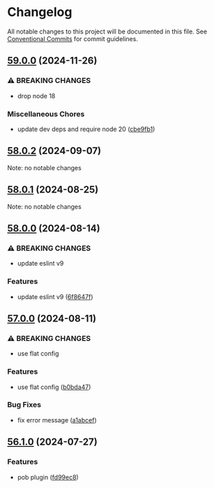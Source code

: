 # Changelog

All notable changes to this project will be documented in this file.
See [Conventional Commits](https://conventionalcommits.org) for commit guidelines.

## [59.0.0](https://github.com/christophehurpeau/eslint-config-pob/compare/v58.1.0...v59.0.0) (2024-11-26)

### ⚠ BREAKING CHANGES

* drop node 18

### Miscellaneous Chores

* update dev deps and require node 20 ([cbe9fb1](https://github.com/christophehurpeau/eslint-config-pob/commit/cbe9fb15f719edb50251f925ff19b987a159b530))

## [58.0.2](https://github.com/christophehurpeau/eslint-config-pob/compare/v58.0.1...v58.0.2) (2024-09-07)

Note: no notable changes


## [58.0.1](https://github.com/christophehurpeau/eslint-config-pob/compare/v58.0.0...v58.0.1) (2024-08-25)

Note: no notable changes


## [58.0.0](https://github.com/christophehurpeau/eslint-config-pob/compare/v57.3.1...v58.0.0) (2024-08-14)

### ⚠ BREAKING CHANGES

* update eslint v9

### Features

* update eslint v9 ([6f8647f](https://github.com/christophehurpeau/eslint-config-pob/commit/6f8647f45589e9a9387bd38b9881fd2035ab32ad))

## [57.0.0](https://github.com/christophehurpeau/eslint-config-pob/compare/v56.1.0...v57.0.0) (2024-08-11)

### ⚠ BREAKING CHANGES

* use flat config

### Features

* use flat config ([b0bda47](https://github.com/christophehurpeau/eslint-config-pob/commit/b0bda47976ec40a30679988c603d425f9b75346f))

### Bug Fixes

* fix error message ([a1abcef](https://github.com/christophehurpeau/eslint-config-pob/commit/a1abcef0a1e6711d121a567f045d7fcaf8516a6c))

## [56.1.0](https://github.com/christophehurpeau/eslint-config-pob/compare/v56.0.0...v56.1.0) (2024-07-27)

### Features

* pob plugin ([fd99ec8](https://github.com/christophehurpeau/eslint-config-pob/commit/fd99ec8711409b3bc9b960f7eb2e0b2e67984381))

